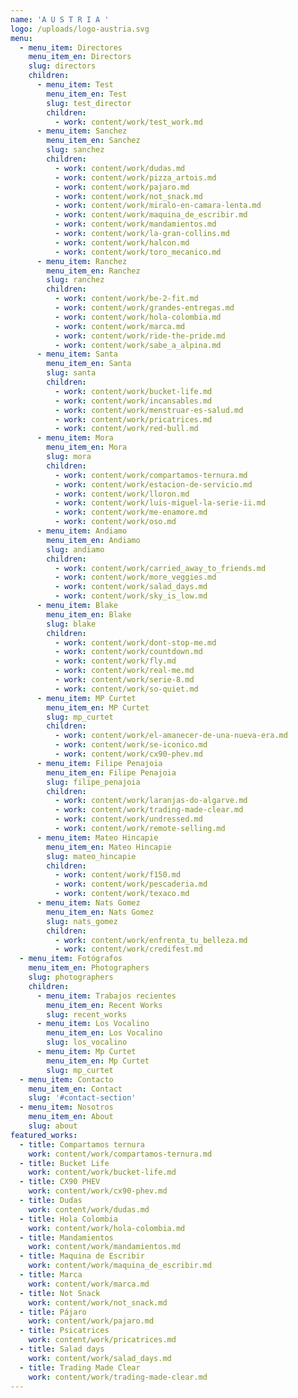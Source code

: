 ```yaml
---
name: 'A U S T R I A '
logo: /uploads/logo-austria.svg
menu:
  - menu_item: Directores
    menu_item_en: Directors
    slug: directors
    children:
      - menu_item: Test
        menu_item_en: Test
        slug: test_director
        children:
          - work: content/work/test_work.md
      - menu_item: Sanchez
        menu_item_en: Sanchez
        slug: sanchez
        children:
          - work: content/work/dudas.md
          - work: content/work/pizza_artois.md
          - work: content/work/pajaro.md
          - work: content/work/not_snack.md
          - work: content/work/miralo-en-camara-lenta.md
          - work: content/work/maquina_de_escribir.md
          - work: content/work/mandamientos.md
          - work: content/work/la-gran-collins.md
          - work: content/work/halcon.md
          - work: content/work/toro_mecanico.md
      - menu_item: Ranchez
        menu_item_en: Ranchez
        slug: ranchez
        children:
          - work: content/work/be-2-fit.md
          - work: content/work/grandes-entregas.md
          - work: content/work/hola-colombia.md
          - work: content/work/marca.md
          - work: content/work/ride-the-pride.md
          - work: content/work/sabe_a_alpina.md
      - menu_item: Santa
        menu_item_en: Santa
        slug: santa
        children:
          - work: content/work/bucket-life.md
          - work: content/work/incansables.md
          - work: content/work/menstruar-es-salud.md
          - work: content/work/pricatrices.md
          - work: content/work/red-bull.md
      - menu_item: Mora
        menu_item_en: Mora
        slug: mora
        children:
          - work: content/work/compartamos-ternura.md
          - work: content/work/estacion-de-servicio.md
          - work: content/work/lloron.md
          - work: content/work/luis-miguel-la-serie-ii.md
          - work: content/work/me-enamore.md
          - work: content/work/oso.md
      - menu_item: Andiamo
        menu_item_en: Andiamo
        slug: andiamo
        children:
          - work: content/work/carried_away_to_friends.md
          - work: content/work/more_veggies.md
          - work: content/work/salad_days.md
          - work: content/work/sky_is_low.md
      - menu_item: Blake
        menu_item_en: Blake
        slug: blake
        children:
          - work: content/work/dont-stop-me.md
          - work: content/work/countdown.md
          - work: content/work/fly.md
          - work: content/work/real-me.md
          - work: content/work/serie-8.md
          - work: content/work/so-quiet.md
      - menu_item: MP Curtet
        menu_item_en: MP Curtet
        slug: mp_curtet
        children:
          - work: content/work/el-amanecer-de-una-nueva-era.md
          - work: content/work/se-iconico.md
          - work: content/work/cx90-phev.md
      - menu_item: Filipe Penajoia
        menu_item_en: Filipe Penajoia
        slug: filipe_penajoia
        children:
          - work: content/work/laranjas-do-algarve.md
          - work: content/work/trading-made-clear.md
          - work: content/work/undressed.md
          - work: content/work/remote-selling.md
      - menu_item: Mateo Hincapie
        menu_item_en: Mateo Hincapie
        slug: mateo_hincapie
        children:
          - work: content/work/f150.md
          - work: content/work/pescaderia.md
          - work: content/work/texaco.md
      - menu_item: Nats Gomez
        menu_item_en: Nats Gomez
        slug: nats_gomez
        children:
          - work: content/work/enfrenta_tu_belleza.md
          - work: content/work/credifest.md
  - menu_item: Fotógrafos
    menu_item_en: Photographers
    slug: photographers
    children:
      - menu_item: Trabajos recientes
        menu_item_en: Recent Works
        slug: recent_works
      - menu_item: Los Vocalino
        menu_item_en: Los Vocalino
        slug: los_vocalino
      - menu_item: Mp Curtet
        menu_item_en: Mp Curtet
        slug: mp_curtet
  - menu_item: Contacto
    menu_item_en: Contact
    slug: '#contact-section'
  - menu_item: Nosotros
    menu_item_en: About
    slug: about
featured_works:
  - title: Compartamos ternura
    work: content/work/compartamos-ternura.md
  - title: Bucket Life
    work: content/work/bucket-life.md
  - title: CX90 PHEV
    work: content/work/cx90-phev.md
  - title: Dudas
    work: content/work/dudas.md
  - title: Hola Colombia
    work: content/work/hola-colombia.md
  - title: Mandamientos
    work: content/work/mandamientos.md
  - title: Maquina de Escribir
    work: content/work/maquina_de_escribir.md
  - title: Marca
    work: content/work/marca.md
  - title: Not Snack
    work: content/work/not_snack.md
  - title: Pájaro
    work: content/work/pajaro.md
  - title: Psicatrices
    work: content/work/pricatrices.md
  - title: Salad days
    work: content/work/salad_days.md
  - title: Trading Made Clear
    work: content/work/trading-made-clear.md
---
```

